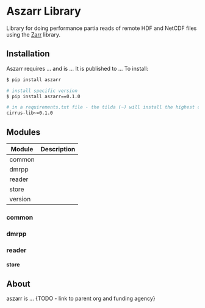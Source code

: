 # Aszarr Library

Library for doing performance partia reads of remote HDF and NetCDF files using the [Zarr](https://zarr.readthedocs.io/en/stable/) library.

## Installation

Aszarr requires ... and is ... It is published to ... To install:

```bash
$ pip install aszarr

# install specific version
$ pip install aszarr==0.1.0

# in a requirements.txt file - the tilda (~) will install the highest compatible version
cirrus-lib~=0.1.0
```

## Modules

| Module   | Description |
| -------- | ----------- |
| common   |  |
| dmrpp    |  |
| reader   |  |
| store    |  |
| version  |  |

### common

### dmrpp

### reader

#### store


## About
aszarr is ... {TODO - link to parent org and funding agency}